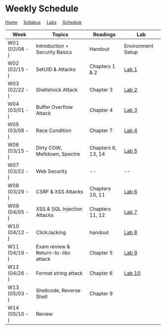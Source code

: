 # Weekly Schedule

[Home](./index.md) &nbsp;&nbsp;&nbsp; [Syllabus](./syllabus.md)  &nbsp;&nbsp;&nbsp; [Labs](./labs.md) &nbsp;&nbsp;&nbsp; [Schedule](./schedule.md)

| Week         | Topics | Readings  |  Lab |  
| ---          | ---    | --- | --- |
|W01 (02/08 - ) | Introduction + Security Basics| Handout | Environment Setup |
|W02 (02/15 - ) | SetUID & Attacks | Chapters 1 & 2 | [Lab 1](./labs.md) |
|W03 (02/22 - ) | Shellshock Attack | Chapter 3| [Lab 2](./labs.md) |
|W04 (03/01 - ) | Buffer Overflow Attack | Chapter 4| [Lab 3](./labs.md) |
|W05 (03/08 - ) | Race Condition | Chapter 7 | [Lab 4](./labs.md) |
|W06 (03/15 - ) | Dirty COW, Meltdown, Spectre | Chapters 8, 13, 14 | [Lab 5](./labs.md) |
|W07 (03/22 - ) | Web Security | -- | -- | 
|W08 (03/29 - ) | CSRF & XSS Attacks | Chapters 10, 11 | [Lab 6](./labs.md) |
|W09 (04/05 - ) | XSS & SQL Injection Attacks| Chapters 11, 12 | [Lab 7](./labs.md) |
|W10 (04/12 - ) | ClickJacking | handout | [Lab 8](./labs.md) |
|W11 (04/19 - ) | Exam review & Return-to-libc attack | Chapter 5 | [Lab 9](./labs.md)| 
|W12 (04/26 - ) | Format string attack | Chapter 6 | [Lab 10](./labs.md)|  
|W13 (05/03 - ) | Shellcode, Reverse Shell | Chapter 9 | | 
|W14 (05/10 - ) | Review  | | | 

